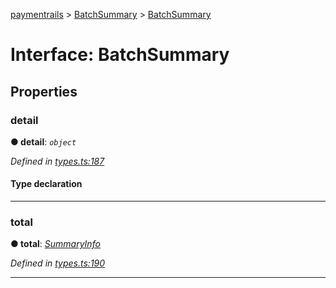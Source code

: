 [paymentrails](../README.md) > [BatchSummary](../modules/batchsummary.md) > [BatchSummary](../interfaces/batchsummary.batchsummary-1.md)



# Interface: BatchSummary


## Properties
<a id="detail"></a>

###  detail

**●  detail**:  *`object`* 

*Defined in [types.ts:187](https://github.com/PaymentRails/javascript-sdk/blob/9b4ee77/lib/types.ts#L187)*


#### Type declaration


[method: `string`]: [SummaryInfo](batchsummary.summaryinfo.md)






___

<a id="total"></a>

###  total

**●  total**:  *[SummaryInfo](batchsummary.summaryinfo.md)* 

*Defined in [types.ts:190](https://github.com/PaymentRails/javascript-sdk/blob/9b4ee77/lib/types.ts#L190)*





___


